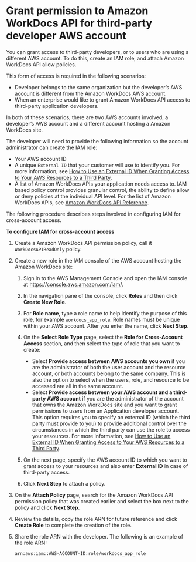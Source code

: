 # Grant permission to Amazon WorkDocs API for third\-party developer AWS account<a name="wd-iam-crossacct"></a>

You can grant access to third\-party developers, or to users who are using a different AWS account\. To do this, create an IAM role, and attach Amazon WorkDocs API allow policies\.

This form of access is required in the following scenarios:
+ Developer belongs to the same organization but the developer’s AWS account is different from the Amazon WorkDocs AWS account\. 
+ When an enterprise would like to grant Amazon WorkDocs API access to third\-party application developers\.

In both of these scenarios, there are two AWS accounts involved, a developer’s AWS account and a different account hosting a Amazon WorkDocs site\.

The developer will need to provide the following information so the account administrator can create the IAM role:
+ Your AWS account ID
+ A unique `External ID` that your customer will use to identify you\. For more information, see [How to Use an External ID When Granting Access to Your AWS Resources to a Third Party](url-iam-user;id_roles_create_for-user_externalid.html)\.
+ A list of Amazon WorkDocs APIs your application needs access to\. IAM based policy control provides granular control, the ability to define allow or deny policies at the individual API level\. For the list of Amazon WorkDocs APIs, see [Amazon WorkDocs API Reference](https://docs.aws.amazon.com/workdocs/latest/APIReference/)\.

The following procedure describes steps involved in configuring IAM for cross\-account access\.

**To configure IAM for cross\-account access**

1. Create a Amazon WorkDocs API permission policy, call it `WorkDocsAPIReadOnly` policy\.

1. Create a new role in the IAM console of the AWS account hosting the Amazon WorkDocs site:

   1. Sign in to the AWS Management Console and open the IAM console at [https://console\.aws\.amazon\.com/iam/](https://console.aws.amazon.com/iam/)\.

   1. In the navigation pane of the console, click **Roles** and then click **Create New Role**\.

   1. For **Role name**, type a role name to help identify the purpose of this role, for example `workdocs_app_role`\. Role names must be unique within your AWS account\. After you enter the name, click **Next Step**\.

   1. On the **Select Role Type** page, select the **Role for Cross\-Account Access** section, and then select the type of role that you want to create:
      + Select **Provide access between AWS accounts you own** if you are the administrator of both the user account and the resource account, or both accounts belong to the same company\. This is also the option to select when the users, role, and resource to be accessed are all in the same account\.
      + Select **Provide access between your AWS account and a third\-party AWS account** if you are the administrator of the account that owns the Amazon WorkDocs site and you want to grant permissions to users from an Application developer account\. This option requires you to specify an external ID \(which the third party must provide to you\) to provide additional control over the circumstances in which the third party can use the role to access your resources\. For more information, see [How to Use an External ID When Granting Access to Your AWS Resources to a Third Party](url-iam-user;id_roles_create_for-user_externalid.html)\.

   1. On the next page, specify the AWS account ID to which you want to grant access to your resources and also enter **External ID** in case of third\-party access\.

   1. Click **Next Step** to attach a policy\.

1. On the **Attach Policy** page, search for the Amazon WorkDocs API permission policy that was created earlier and select the box next to the policy and click **Next Step**\.

1. Review the details, copy the role ARN for future reference and click **Create Role** to complete the creation of the role\.

1. Share the role ARN with the developer\. The following is an example of the role ARN:

   ```
   arn:aws:iam::AWS-ACCOUNT-ID:role/workdocs_app_role
   ```